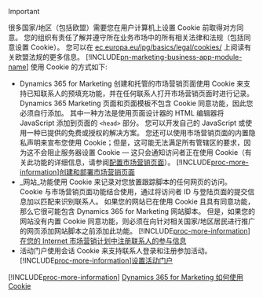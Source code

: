 > [!IMPORTANT]
> 很多国家/地区（包括欧盟）需要您在用户计算机上设置 Cookie 前取得对方同意。 您的组织有责任了解并遵守所在业务市场中的所有相关法律和法规（包括同意设置 Cookie）。 您可以在 [ec.europa.eu/ipg/basics/legal/cookies/](https://ec.europa.eu/ipg/basics/legal/cookies/) 上阅读有关欧盟法规的更多信息。 [!INCLUDE[pn-marketing-business-app-module-name](../includes/pn-marketing-business-app-module-name.md)] 使用 Cookie 的方式如下:
> - Dynamics 365 for Marketing 创建和托管的市场营销页面使用 Cookie 来支持已知联系人的预填充功能，并在任何联系人打开市场营销页面时进行记录。 Dynamics 365 Marketing 页面和页面模板不包含 Cookie 同意功能，因此您必须自行添加。 其中一种方法是使用页面设计器的 HTML 编辑器将 JavaScript 添加到页面的 `<head>` 部分。 您可以开发自己的 JavaScript 或使用一种已提供的免费或授权的解决方案。 您还可以使用市场营销页面的内置隐私声明来宣布您使用 Cookie；但是，这可能无法满足所有管辖区的要求，因为这不会阻止服务器设置 Cookie &mdash; 这只会通知访问者正在使用 Cookie（有关此功能的详细信息，请参阅[配置市场营销页面](../marketing/marketing-settings.md#config-mkt-pages)）。 [!INCLUDE[proc-more-information](../includes/proc-more-information.md)][创建和部署市场营销页面](../marketing/create-deploy-marketing-pages.md)
> - _网站_功能使用 Cookie 来记录对您放置跟踪脚本的任何网页的访问。 Cookie 与市场营销页面功能结合使用，通过将访问者 ID 与登陆页面的提交信息加以匹配来识别联系人。 如果您的网站已在使用 Cookie 且具有同意功能，那么它很可能包含 Dynamics 365 for Marketing 网站脚本。 但是，如果您的网站没有内置 Cookie 同意功能，则必须在向针对相关国家/地区居民进行推广的网页添加网站脚本之前添加此功能。 [!INCLUDE[proc-more-information](../includes/proc-more-information.md)] [在您的 Internet 市场营销计划中注册联系人的参与信息](../marketing/register-engagement.md)
> - 活动门户使用会话 Cookie 来支持联系人登录和注册参加活动。 [!INCLUDE[proc-more-information](../includes/proc-more-information.md)][设置活动门户](../marketing/set-up-event-portal.md)
> 
> [!INCLUDE[proc-more-information](../includes/proc-more-information.md)] [Dynamics 365 for Marketing 如何使用 Cookie](../marketing/cookies.md)
